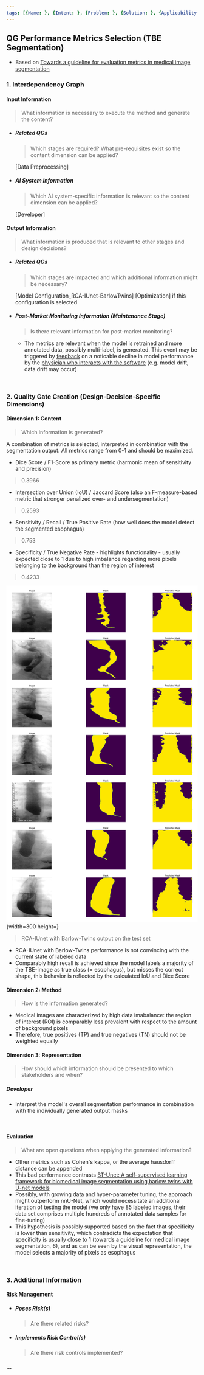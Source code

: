 ```yaml
---
tags: [{Name: }, {Intent: }, {Problem: }, {Solution: }, {Applicability: }, {Consequences: }, {Usage Example: }]
---
```


## QG Performance Metrics Selection (TBE Segmentation) 

- Based on [Towards a guideline for evaluation metrics in medical image segmentation](https://bmcresnotes.biomedcentral.com/articles/10.1186/s13104-022-06096-y)

### 1. Interdependency Graph

#### Input Information
> What information is necessary to execute the method and generate the content?

- ##### Related QGs
    > Which stages are required? What pre-requisites exist so the content dimension can be applied?

    [Data Preprocessing]

- ##### AI System Information
    > Which AI system-specific information is relevant so the content dimension can be applied?

    [Developer]

#### Output Information 
> What information is produced that is relevant to other stages and design decisions?

- ##### Related QGs
    > Which stages are impacted and which additional information might be necessary?

    [Model Configuration_RCA-IUnet-BarlowTwins]
    [Optimization] if this configuration is selected

- ##### Post-Market Monitoring Information (Maintenance Stage)
    > Is there relevant information for post-market monitoring?

    - The metrics are relevant when the model is retrained and more annotated data, possibly multi-label, is generated. This event may be triggered by [feedback](../../../4_Maintenance/Support/QG_FeedbackLoops_(TBE_Segmentation).md) on a noticable decline in model performance by the [physician who interacts with the software](../../../../1_System/Stakeholder/3_Passive/Physician_(PassiveStakeholder).md) (e.g. model drift, data drift may occur)

<br>

### 2. Quality Gate Creation (Design-Decision-Specific Dimensions)

#### Dimension 1: Content
> Which information is generated?

A combination of metrics is selected, interpreted in combination with the segmentation output. All metrics range from 0-1 and should be maximized.

- Dice Score / F1-Score as primary metric  (harmonic mean of sensitivity and precision)
> 0.3966
- Intersection over Union (IoU) / Jaccard Score  (also an F-measure-based metric that stronger penalized over- and undersegmentation)
> 0.2593
- Sensitivity / Recall / True Positive Rate (how well does the model detect the segmented esophagus)
> 0.753
- Specificity / True Negative Rate - highlights functionality - usually expected close to 1 due to high imbalance regarding more pixels belonging to the background than the region of interest
> 0.4233

![RCA-IUnet-output](../../../../../imgs/Achalasia/RCA-IUnet-NoTL.png){width=300 height=}
> RCA-IUnet with Barlow-Twins output on the test set

- RCA-IUnet with Barlow-Twins performance is not convincing with the current state of labeled data
- Comparably high recall is achieved since the model labels a majority of the TBE-image as true class (= esophagus), but misses the correct shape, this behavior is reflected by the calculated IoU and Dice Score


#### Dimension 2: Method
> How is the information generated? 

- Medical images are characterized by high data imabalance: the region of interest (ROI) is comparably less prevalent with respect to the amount of background pixels
- Therefore, true positives (TP) and true negatives (TN) should not be weighted equally

#### Dimension 3: Representation
> How should which information should be presented to which stakeholders and when?

##### Developer

- Interpret the model's overall segmentation performance in combination with the individually generated output masks

<br>

#### Evaluation
> What are open questions when applying the generated information?

- Other metrics such as Cohen's kappa, or the average hausdorff distance can be appended 
- This bad performance contrasts [BT-Unet: A self-supervised learning framework for biomedical image segmentation using barlow twins with U-net models](https://link.springer.com/article/10.1007/s10994-022-06219-3)
- Possibly, with growing data and hyper-parameter tuning, the approach might outperform nnU-Net, which would necessitate an additional iteration of testing the model (we only have 85 labeled images, their data set comprises multiple hundreds of annotated data samples for fine-tuning)
- This hypothesis is possibly supported based on the fact that specificity is lower than sensitivity, which contradicts the expectation that specificity is usually close to 1 (towards a guideline for medical image segmentation, 6), and as can be seen by the visual representation, the model selects a majority of pixels as esophagus

<br>

### 3. Additional Information

#### Risk Management

- ##### Poses Risk(s)
    > Are there related risks?

- ##### Implements Risk Control(s)
    > Are there risk controls implemented?

#### ...
